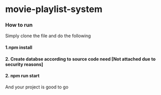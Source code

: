 # movie-playlist-system

### How to run
Simply clone the file and do the following
#### 1.npm install
#### 2. Create databse according to source code need [Not attached due to security reasons]
#### 2. npm run start
And your project is good to go
